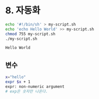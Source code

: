 # 8. 자동화

```bash
echo '#!/bin/sh' > my-script.sh
echo 'echo Hello World' >> my-script.sh
chmod 755 my-script.sh
./my-script.sh

Hello World
```

## 변수

```bash
x="hello"
expr $x + 1
expr: non-numeric argument
# exp은 숫자만 나온다.
```